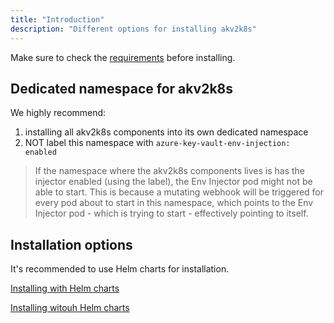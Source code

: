 ```yaml
---
title: "Introduction"
description: "Different options for installing akv2k8s"
---
```


Make sure to check the [requirements](requirements) before installing. 

## Dedicated namespace for akv2k8s

We highly recommend: 

1. installing all akv2k8s components into its own dedicated namespace
2. NOT label this namespace with `azure-key-vault-env-injection: enabled`

> If the namespace where the akv2k8s components lives is has the injector enabled (using the label), the Env Injector pod might not be able to start. This is because a mutating webhook will be triggered for every pod about to start in this namespace, which points to the Env Injector pod - which is trying to start - effectively pointing to itself.

## Installation options

It's recommended to use Helm charts for installation.

[Installing with Helm charts](installing-with-helm)

[Installing witouh Helm charts](installing-without-helm)
